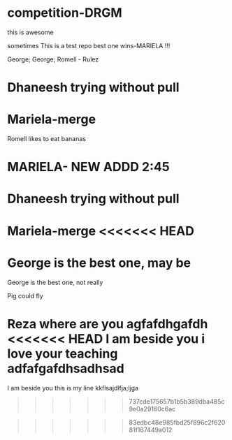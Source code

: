 # competition-DRGM

this is awesome

sometimes
This is a test repo
best one wins-MARIELA !!!

George;
George;
Romell - Rulez

# Dhaneesh trying without pull

# Mariela-merge

Romell likes to eat bananas

# MARIELA- NEW ADDD 2:45

# Dhaneesh trying without pull

Mariela-merge
<<<<<<< HEAD
=======
George is the best one, may be
=======

George is the best one, not really

Pig could fly

Reza where are you
agfafdhgafdh
<<<<<<< HEAD
I am beside you
i love your teaching
adfafgafdhsadhsad
=======
I am beside you
this is my line
kkflsajdlfja;ljga

> > > > > > > 737cde175657b1b5b389dba485c9e0a29160c6ac

> > > > > > > 83edbc48e985fbd25f896c2f62081f167449a012
